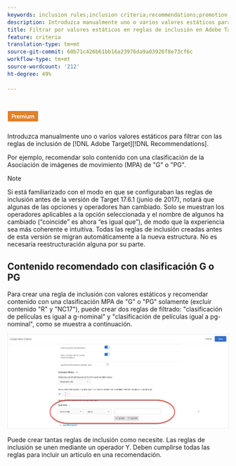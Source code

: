 ```yaml
---
keywords: inclusion rules;inclusion criteria;recommendations;promotion;promotions;dynamic filtering;static;static filter
description: Introduzca manualmente uno o varios valores estáticos para filtrar mediante reglas de inclusión en Adobe Target Recommendations.
title: Filtrar por valores estáticos en reglas de inclusión en Adobe Target Recommendations
feature: criteria
translation-type: tm+mt
source-git-commit: 60b71c426b61bb16a23976da9a03926f8e73cf6c
workflow-type: tm+mt
source-wordcount: '212'
ht-degree: 49%

---
```



# ![Filtro estático PREMIUM](/help/assets/premium.png)

Introduzca manualmente uno o varios valores estáticos para filtrar con las reglas de inclusión de [!DNL Adobe Target][!DNL Recommendations].

Por ejemplo, recomendar solo contenido con una clasificación de la Asociación de imágenes de movimiento (MPA) de &quot;G&quot; o &quot;PG&quot;.

>[!NOTE]
>
>Si está familiarizado con el modo en que se configuraban las reglas de inclusión antes de la versión de Target 17.6.1 (junio de 2017), notará que algunas de las opciones y operadores han cambiado. Solo se muestran los operadores aplicables a la opción seleccionada y el nombre de algunos ha cambiado (“coincide” es ahora “es igual que”), de modo que la experiencia sea más coherente e intuitiva. Todas las reglas de inclusión creadas antes de esta versión se migran automáticamente a la nueva estructura. No es necesaria reestructuración alguna por su parte.

## Contenido recomendado con clasificación G o PG

Para crear una regla de inclusión con valores estáticos y recomendar contenido con una clasificación MPA de &quot;G&quot; o &quot;PG&quot; solamente (excluir contenido &quot;R&quot; y &quot;NC17&quot;), puede crear dos reglas de filtrado: &quot;clasificación de películas es igual a g-nominal&quot; y &quot;clasificación de películas igual a pg-nominal&quot;, como se muestra a continuación.

![ejemplo de clasificación de películas](/help/c-recommendations/c-algorithms/assets/movies.png)

Puede crear tantas reglas de inclusión como necesite. Las reglas de inclusión se unen mediante un operador Y. Deben cumplirse todas las reglas para incluir un artículo en una recomendación.